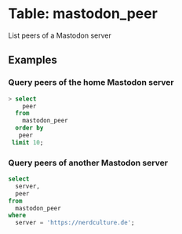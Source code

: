 # Table: mastodon_peer

List peers of a Mastodon server

## Examples

### Query peers of the home Mastodon server

```sql
> select
    peer
  from
    mastodon_peer
  order by
   peer
 limit 10;
```

### Query peers of another Mastodon server
```sql
select
  server,
  peer
from
  mastodon_peer
where
  server = 'https://nerdculture.de';
```
